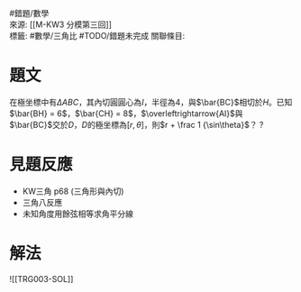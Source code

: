 #錯題/數學  
來源: [[M-KW3 分模第三回]]  
標籤: #數學/三角比 #TODO/錯題未完成 
關聯條目: 
# 題文
在極坐標中有$\Delta ABC$，其內切圓圓心為$I$，半徑為$4$，與$\bar{BC}$相切於$H$。已知$\bar{BH} = 6$，$\bar{CH} = 8$，$\overleftrightarrow{AI}$與$\bar{BC}$交於$D$，$D$的極坐標為$[r, \theta]$，則$r + \frac 1 {\sin\theta}$？
?
# 見題反應
- KW三角 p68 (三角形與內切)
- 三角八反應
- 未知角度用餘弦相等求角平分線
# 解法
![[TRG003-SOL]]
